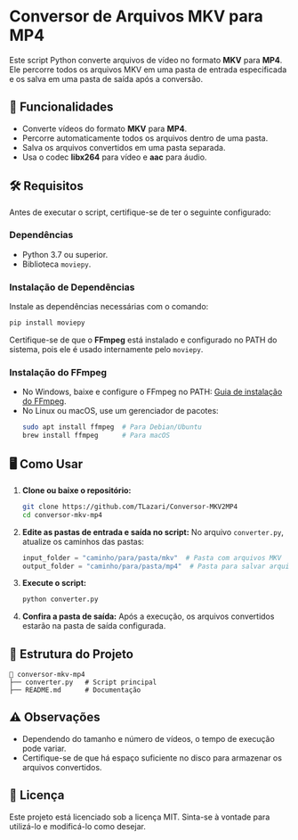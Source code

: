 
# Conversor de Arquivos MKV para MP4

Este script Python converte arquivos de vídeo no formato **MKV** para **MP4**. Ele percorre todos os arquivos MKV em uma pasta de entrada especificada e os salva em uma pasta de saída após a conversão.

## 🚀 Funcionalidades
- Converte vídeos do formato **MKV** para **MP4**.
- Percorre automaticamente todos os arquivos dentro de uma pasta.
- Salva os arquivos convertidos em uma pasta separada.
- Usa o codec **libx264** para vídeo e **aac** para áudio.

## 🛠️ Requisitos
Antes de executar o script, certifique-se de ter o seguinte configurado:

### Dependências
- Python 3.7 ou superior.
- Biblioteca `moviepy`.

### Instalação de Dependências
Instale as dependências necessárias com o comando:

```bash
pip install moviepy
```

Certifique-se de que o **FFmpeg** está instalado e configurado no PATH do sistema, pois ele é usado internamente pelo `moviepy`.

### Instalação do FFmpeg
- No Windows, baixe e configure o FFmpeg no PATH: [Guia de instalação do FFmpeg](https://ffmpeg.org/download.html).
- No Linux ou macOS, use um gerenciador de pacotes:
  ```bash
  sudo apt install ffmpeg  # Para Debian/Ubuntu
  brew install ffmpeg      # Para macOS
  ```

## 🖥️ Como Usar

1. **Clone ou baixe o repositório:**
   ```bash
   git clone https://github.com/TLazari/Conversor-MKV2MP4
   cd conversor-mkv-mp4
   ```

2. **Edite as pastas de entrada e saída no script:**
   No arquivo `converter.py`, atualize os caminhos das pastas:
   ```python
   input_folder = "caminho/para/pasta/mkv"  # Pasta com arquivos MKV
   output_folder = "caminho/para/pasta/mp4"  # Pasta para salvar arquivos MP4
   ```

3. **Execute o script:**
   ```bash
   python converter.py
   ```

4. **Confira a pasta de saída:**
   Após a execução, os arquivos convertidos estarão na pasta de saída configurada.

## 📂 Estrutura do Projeto
```
📁 conversor-mkv-mp4
├── converter.py   # Script principal
├── README.md      # Documentação
```

## ⚠️ Observações
- Dependendo do tamanho e número de vídeos, o tempo de execução pode variar.
- Certifique-se de que há espaço suficiente no disco para armazenar os arquivos convertidos.

## 📜 Licença
Este projeto está licenciado sob a licença MIT. Sinta-se à vontade para utilizá-lo e modificá-lo como desejar.
